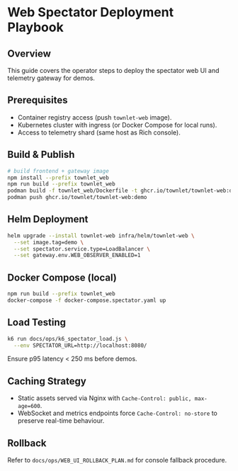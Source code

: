 # Web Spectator Deployment Playbook

## Overview
This guide covers the operator steps to deploy the spectator web UI and telemetry gateway for demos.

## Prerequisites
- Container registry access (push `townlet-web` image).
- Kubernetes cluster with ingress (or Docker Compose for local runs).
- Access to telemetry shard (same host as Rich console).

## Build & Publish
```bash
# build frontend + gateway image
npm install --prefix townlet_web
npm run build --prefix townlet_web
podman build -f townlet_web/Dockerfile -t ghcr.io/townlet/townlet-web:demo .
podman push ghcr.io/townlet/townlet-web:demo
```

## Helm Deployment
```bash
helm upgrade --install townlet-web infra/helm/townlet-web \
  --set image.tag=demo \
  --set spectator.service.type=LoadBalancer \
  --set gateway.env.WEB_OBSERVER_ENABLED=1
```

## Docker Compose (local)
```bash
npm run build --prefix townlet_web
docker-compose -f docker-compose.spectator.yaml up
```

## Load Testing
```bash
k6 run docs/ops/k6_spectator_load.js \
  --env SPECTATOR_URL=http://localhost:8080/
```
Ensure p95 latency < 250 ms before demos.

## Caching Strategy
- Static assets served via Nginx with `Cache-Control: public, max-age=600`.
- WebSocket and metrics endpoints force `Cache-Control: no-store` to preserve real-time behaviour.

## Rollback
Refer to `docs/ops/WEB_UI_ROLLBACK_PLAN.md` for console fallback procedure.
